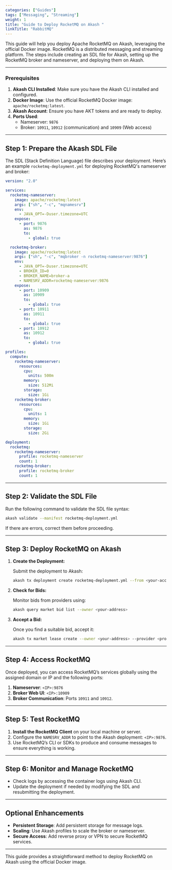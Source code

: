 ```yaml
---
categories: ["Guides"]
tags: ["Messaging", "Streaming"]
weight: 1
title: "Guide to Deploy RocketMQ on Akash "
linkTitle: "RabbitMQ"
---
```



This guide will help you deploy Apache RocketMQ on Akash, leveraging the official Docker image. RocketMQ is a distributed messaging and streaming platform. The steps include creating an SDL file for Akash, setting up the RocketMQ broker and nameserver, and deploying them on Akash.

---

### **Prerequisites**
1. **Akash CLI Installed**: Make sure you have the Akash CLI installed and configured.
2. **Docker Image**: Use the official RocketMQ Docker image: `apache/rocketmq:latest`.
3. **Akash Account**: Ensure you have AKT tokens and are ready to deploy.
4. **Ports Used**:
   - Nameserver: `9876`
   - Broker: `10911`, `10912` (communication) and `10909` (Web access)

---

## **Step 1: Prepare the Akash SDL File**

The SDL (Stack Definition Language) file describes your deployment. Here’s an example `rocketmq-deployment.yml` for deploying RocketMQ's nameserver and broker:

```yaml
version: "2.0"

services:
  rocketmq-nameserver:
    image: apache/rocketmq:latest
    args: ["sh", "-c", "mqnamesrv"]
    env:
      - JAVA_OPT=-Duser.timezone=UTC
    expose:
      - port: 9876
        as: 9876
        to:
          - global: true

  rocketmq-broker:
    image: apache/rocketmq:latest
    args: ["sh", "-c", "mqbroker -n rocketmq-nameserver:9876"]
    env:
      - JAVA_OPT=-Duser.timezone=UTC
      - BROKER_ID=0
      - BROKER_NAME=broker-a
      - NAMESRV_ADDR=rocketmq-nameserver:9876
    expose:
      - port: 10909
        as: 10909
        to:
          - global: true
      - port: 10911
        as: 10911
        to:
          - global: true
      - port: 10912
        as: 10912
        to:
          - global: true

profiles:
  compute:
    rocketmq-nameserver:
      resources:
        cpu:
          units: 500m
        memory:
          size: 512Mi
        storage:
          size: 1Gi
    rocketmq-broker:
      resources:
        cpu:
          units: 1
        memory:
          size: 1Gi
        storage:
          size: 2Gi

deployment:
  rocketmq:
    rocketmq-nameserver:
      profile: rocketmq-nameserver
      count: 1
    rocketmq-broker:
      profile: rocketmq-broker
      count: 1
```

---

## **Step 2: Validate the SDL File**

Run the following command to validate the SDL file syntax:

```bash
akash validate --manifest rocketmq-deployment.yml
```

If there are errors, correct them before proceeding.

---

## **Step 3: Deploy RocketMQ on Akash**

1. **Create the Deployment:**

   Submit the deployment to Akash:

   ```bash
   akash tx deployment create rocketmq-deployment.yml --from <your-account> --gas auto --gas-prices 0.0025uakt
   ```

2. **Check for Bids:**

   Monitor bids from providers using:

   ```bash
   akash query market bid list --owner <your-address>
   ```

3. **Accept a Bid:**

   Once you find a suitable bid, accept it:

   ```bash
   akash tx market lease create --owner <your-address> --provider <provider-address> --dseq <deployment-sequence> --from <your-account>
   ```

---

## **Step 4: Access RocketMQ**

Once deployed, you can access RocketMQ’s services globally using the assigned domain or IP and the following ports:

1. **Nameserver**: `<IP>:9876`
2. **Broker Web UI**: `<IP>:10909`
3. **Broker Communication**: Ports `10911` and `10912`.

---

## **Step 5: Test RocketMQ**

1. **Install the RocketMQ Client** on your local machine or server.
2. Configure the `NAMESRV_ADDR` to point to the Akash deployment: `<IP>:9876`.
3. Use RocketMQ’s CLI or SDKs to produce and consume messages to ensure everything is working.

---

## **Step 6: Monitor and Manage RocketMQ**

- Check logs by accessing the container logs using Akash CLI.
- Update the deployment if needed by modifying the SDL and resubmitting the deployment.

---

## **Optional Enhancements**
- **Persistent Storage**: Add persistent storage for message logs.
- **Scaling**: Use Akash profiles to scale the broker or nameserver.
- **Secure Access**: Add reverse proxy or VPN to secure RocketMQ services.

---

This guide provides a straightforward method to deploy RocketMQ on Akash using the official Docker image. 